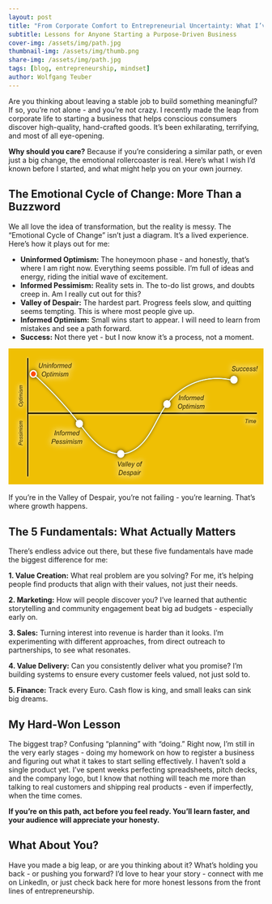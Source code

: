 ```yaml
---
layout: post
title: "From Corporate Comfort to Entrepreneurial Uncertainty: What I’ve Learned So Far"
subtitle: Lessons for Anyone Starting a Purpose-Driven Business
cover-img: /assets/img/path.jpg
thumbnail-img: /assets/img/thumb.png
share-img: /assets/img/path.jpg
tags: [blog, entrepreneurship, mindset]
author: Wolfgang Teuber
---
```


Are you thinking about leaving a stable job to build something meaningful? If so, you’re not alone - and you’re not crazy. I recently made the leap from corporate life to starting a business that helps conscious consumers discover high-quality, hand-crafted goods. It’s been exhilarating, terrifying, and most of all eye-opening.

**Why should you care?** Because if you’re considering a similar path, or even just a big change, the emotional rollercoaster is real. Here’s what I wish I’d known before I started, and what might help you on your own journey.

## The Emotional Cycle of Change: More Than a Buzzword

We all love the idea of transformation, but the reality is messy. The “Emotional Cycle of Change” isn’t just a diagram. It’s a lived experience. Here’s how it plays out for me:

* **Uninformed Optimism:** The honeymoon phase - and honestly, that’s where I am right now. Everything seems possible. I’m full of ideas and energy, riding the initial wave of excitement.
* **Informed Pessimism:** Reality sets in. The to-do list grows, and doubts creep in. Am I really cut out for this?
* **Valley of Despair:** The hardest part. Progress feels slow, and quitting seems tempting. This is where most people give up.
* **Informed Optimism:** Small wins start to appear. I will need to learn from mistakes and see a path forward.
* **Success:** Not there yet - but I now know it’s a process, not a moment.

![Emotional Cycle of Change](/assets/img/2025-10-15-from-corporate-comfort-to-entrepreneurial-uncertainty-what-i-ve-learned-so-far/emotional-cycle-of-change.png)

If you’re in the Valley of Despair, you’re not failing - you’re learning. That’s where growth happens.

## The 5 Fundamentals: What Actually Matters

There’s endless advice out there, but these five fundamentals have made the biggest difference for me:

**1. Value Creation:** What real problem are you solving? For me, it’s helping people find products that align with their values, not just their needs.

**2. Marketing:** How will people discover you? I’ve learned that authentic storytelling and community engagement beat big ad budgets - especially early on.

**3. Sales:** Turning interest into revenue is harder than it looks. I’m experimenting with different approaches, from direct outreach to partnerships, to see what resonates.

**4. Value Delivery:** Can you consistently deliver what you promise? I’m building systems to ensure every customer feels valued, not just sold to.

**5. Finance:** Track every Euro. Cash flow is king, and small leaks can sink big dreams.

## My Hard-Won Lesson


The biggest trap? Confusing “planning” with “doing.” Right now, I’m still in the very early stages - doing my homework on how to register a business and figuring out what it takes to start selling effectively. I haven’t sold a single product yet. I’ve spent weeks perfecting spreadsheets, pitch decks, and the company logo, but I know that nothing will teach me more than talking to real customers and shipping real products - even if imperfectly, when the time comes.

**If you’re on this path, act before you feel ready. You’ll learn faster, and your audience will appreciate your honesty.**

## What About You?

Have you made a big leap, or are you thinking about it? What’s holding you back - or pushing you forward? I’d love to hear your story - connect with me on LinkedIn, or just check back here for more honest lessons from the front lines of entrepreneurship.

